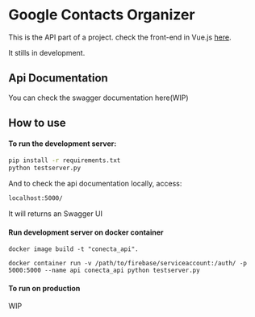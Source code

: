 # Google Contacts Organizer

This is the API part of a project. check the front-end in Vue.js [here](https://github.com/Andre-Sacilotti/Google-Contact-Organizer-Front "here").

It stills in development.

## Api Documentation

You can check the swagger documentation here(WIP) 

## How to use

#### To run the development server:

```bash
pip install -r requirements.txt
python testserver.py
```

And to check the api documentation locally,  access:
```bash
localhost:5000/
```
It will returns an Swagger UI

#### Run development server on docker container

```
docker image build -t "conecta_api".

docker container run -v /path/to/firebase/serviceaccount:/auth/ -p 5000:5000 --name api conecta_api python testserver.py
```


#### To run on production

WIP
